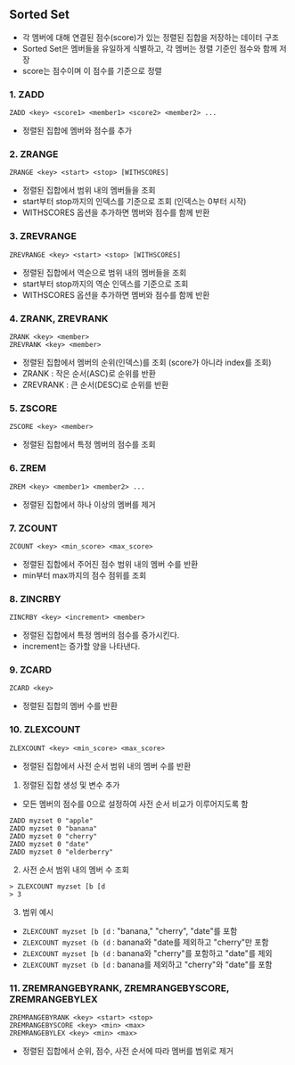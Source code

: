 ## Sorted Set

- 각 멤버에 대해 연결된 점수(score)가 있는 정렬된 집합을 저장하는 데이터 구조
- Sorted Set은 멤버들을 유일하게 식별하고, 각 멤버는 정렬 기준인 점수와 함께 저장
- score는 점수이며 이 점수를 기준으로 정렬

### 1. ZADD

```
ZADD <key> <score1> <member1> <score2> <member2> ...
```

- 정렬된 집합에 멤버와 점수를 추가

### 2. ZRANGE

```
ZRANGE <key> <start> <stop> [WITHSCORES]
```

- 정렬된 집합에서 범위 내의 멤버들을 조회
- start부터 stop까지의 인덱스를 기준으로 조회 (인덱스는 0부터 시작)
- WITHSCORES 옵션을 추가하면 멤버와 점수를 함께 반환

### 3. ZREVRANGE

```
ZREVRANGE <key> <start> <stop> [WITHSCORES]
```

- 정렬된 집합에서 역순으로 범위 내의 멤버들을 조회
- start부터 stop까지의 역순 인덱스를 기준으로 조회
- WITHSCORES 옵션을 추가하면 멤버와 점수를 함께 반환

### 4. ZRANK, ZREVRANK

```
ZRANK <key> <member>
ZREVRANK <key> <member>
```

- 정렬된 집합에서 멤버의 순위(인덱스)를 조회 (score가 아니라 index를 조회)
- ZRANK : 작은 순서(ASC)로 순위를 반환
- ZREVRANK : 큰 순서(DESC)로 순위를 반환

### 5. ZSCORE

```
ZSCORE <key> <member>
```

- 정렬된 집합에서 특정 멤버의 점수를 조회

### 6. ZREM

```
ZREM <key> <member1> <member2> ...
```

- 정렬된 집합에서 하나 이상의 멤버를 제거

### 7. ZCOUNT

```
ZCOUNT <key> <min_score> <max_score>
```

- 정렬된 집합에서 주어진 점수 범위 내의 멤버 수를 반환
- min부터 max까지의 점수 점위를 조회

### 8. ZINCRBY

```
ZINCRBY <key> <increment> <member>
```

- 정렬된 집합에서 특정 멤버의 점수를 증가시킨다.
- increment는 증가할 양을 나타낸다.

### 9. ZCARD

```
ZCARD <key>
```

- 정렬된 집합의 멤버 수를 반환

### 10. ZLEXCOUNT

```
ZLEXCOUNT <key> <min_score> <max_score>
```

- 정렬된 집합에서 사전 순서 범위 내의 멤버 수를 반환

1. 정렬된 집합 생성 및 변수 추가
  - 모든 멤버의 점수를 0으로 설정하여 사전 순서 비교가 이루어지도록 함

```
ZADD myzset 0 "apple"
ZADD myzset 0 "banana"
ZADD myzset 0 "cherry"
ZADD myzset 0 "date"
ZADD myzset 0 "elderberry"
```

2. 사전 순서 범위 내의 멤버 수 조회

```
> ZLEXCOUNT myzset [b [d
> 3
```

3. 범위 예시

- `ZLEXCOUNT myzset [b [d` : "banana," "cherry", "date"를 포함
- `ZLEXCOUNT myzset (b (d` : banana와 "date를 제외하고 "cherry"만 포함
- `ZLEXCOUNT myzset [b (d` : banana와 "cherry"를 포함하고 "date"를 제외
- `ZLEXCOUNT myzset (b [d` : banana를 제외하고 "cherry"와 "date"를 포함

### 11. ZREMRANGEBYRANK, ZREMRANGEBYSCORE, ZREMRANGEBYLEX

```
ZREMRANGEBYRANK <key> <start> <stop>
ZREMRANGEBYSCORE <key> <min> <max>
ZREMRANGEBYLEX <key> <min> <max>
```

- 정렬된 집합에서 순위, 점수, 사전 순서에 따라 멤버를 범위로 제거
